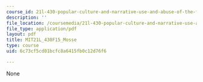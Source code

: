 ```yaml
---
course_id: 21l-430-popular-culture-and-narrative-use-and-abuse-of-the-fairy-tale-fall-2015
description: ''
file_location: /coursemedia/21l-430-popular-culture-and-narrative-use-and-abuse-of-the-fairy-tale-fall-2015/6c73cf5cd01bcfc8a6415fb0c12d76f6_MIT21L_430F15_Mosse.pdf
file_type: application/pdf
layout: pdf
title: MIT21L_430F15_Mosse
type: course
uid: 6c73cf5cd01bcfc8a6415fb0c12d76f6

---
```

None